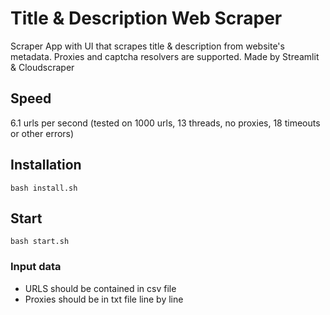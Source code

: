 # Title & Description Web Scraper

Scraper App with UI that scrapes title & description from website's metadata. Proxies and captcha resolvers are supported. Made by Streamlit & Cloudscraper

## Speed
6.1 urls per second (tested on 1000 urls, 13 threads, no proxies, 18 timeouts or other errors)

## Installation

```bash install.sh```

## Start

```bash start.sh```

### Input data
 - URLS should be contained in csv file
 - Proxies should be in txt file line by line